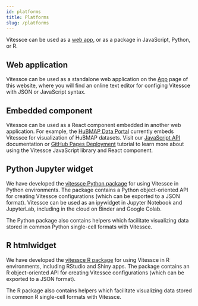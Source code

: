 ```yaml
---
id: platforms
title: Platforms
slug: /platforms
---
```


Vitessce can be used as a [web app](/#?edit=true), or as a package in JavaScript, Python, or R.

## Web application

Vitessce can be used as a standalone web application on the [App](/#?edit=true) page of this website, where you will find an online text editor for configing Vitessce with JSON or JavaScript syntax.

## Embedded component

Vitessce can be used as a React component embedded in another web application.
For example, the [HuBMAP Data Portal](https://portal.hubmapconsortium.org/) currently embeds Vitessce for visualization of HuBMAP datasets.
Visit our [JavaScript API](/docs/js-overview/) documentation or [GitHub Pages Deployment](/docs/tutorial-gh-pages/) tutorial to learn more about using the Vitessce JavaScript library and React component.

## Python Jupyter widget

We have developed the [vitessce Python package](https://vitessce.github.io/vitessce-python/) for using Vitessce in Python environments.
The package contains a Python object-oriented API for creating Vitessce configurations (which can be exported to a JSON format).
Vitessce can be used as an ipywidget in Jupyter Notebook and JupyterLab, including in the cloud on Binder and Google Colab.

The Python package also contains helpers which facilitate visualizing data stored in common Python single-cell formats with Vitessce.

## R htmlwidget

We have developed the [vitessce R package](https://vitessce.github.io/vitessceR/) for using Vitessce in R environments, including RStudio and Shiny apps.
The package contains an R object-oriented API for creating Vitessce configurations (which can be exported to a JSON format).

The R package also contains helpers which facilitate visualizing data stored in common R single-cell formats with Vitessce.

